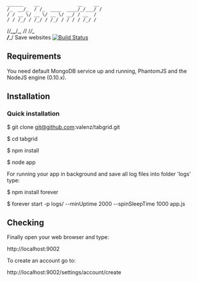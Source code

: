    ______    __              __    __
    /_  __/_  / /_  ____  ____/_/___/ /
    / / __ \/ __ \/ __ \/ __/ / __  /
    / / /_/ / /_/ / /_/ / / / / /_/ /
  /_/\_____\____/\__, /_/ /_/\_____\
              /____/ Save websites
[![Build Status](https://travis-ci.org/valenz/tabgrid.svg?branch=master)](https://travis-ci.org/valenz/tabgrid)


## Requirements
You need default MongoDB service up and running, PhantomJS and the NodeJS engine (0.10.x).


## Installation
### Quick installation
  $ git clone git@github.com:valenz/tabgrid.git

  $ cd tabgrid

  $ npm install

  $ node app

For running your app in background and save all log files into folder 'logs' type:

  $ npm install forever

  $ forever start -p logs/ --minUptime 2000 --spinSleepTime 1000 app.js


## Checking
Finally open your web browser and type:

  http://localhost:9002

To create an account go to:

  http://localhost:9002/settings/account/create
